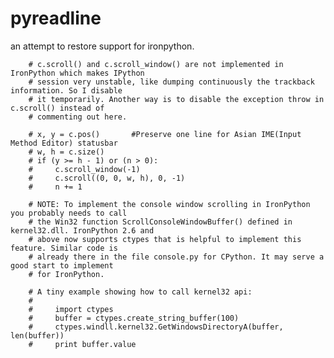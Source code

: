 pyreadline
==========

an attempt to restore support for ironpython.

        # c.scroll() and c.scroll_window() are not implemented in IronPython which makes IPython
        # session very unstable, like dumping continuously the trackback information. So I disable
        # it temporarily. Another way is to disable the exception throw in c.scroll() instead of
        # commenting out here.

        # x, y = c.pos()       #Preserve one line for Asian IME(Input Method Editor) statusbar
        # w, h = c.size()
        # if (y >= h - 1) or (n > 0):
        #     c.scroll_window(-1)
        #     c.scroll((0, 0, w, h), 0, -1)
        #     n += 1

        # NOTE: To implement the console window scrolling in IronPython you probably needs to call
        # the Win32 function ScrollConsoleWindowBuffer() defined in kernel32.dll. IronPython 2.6 and
        # above now supports ctypes that is helpful to implement this feature. Similar code is
        # already there in the file console.py for CPython. It may serve a good start to implement
        # for IronPython.

        # A tiny example showing how to call kernel32 api:
        #
        #     import ctypes
        #     buffer = ctypes.create_string_buffer(100)
        #     ctypes.windll.kernel32.GetWindowsDirectoryA(buffer, len(buffer))
        #     print buffer.value

